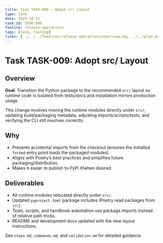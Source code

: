 ```yaml
---
title: Task TASK-009 - Adopt src Layout
type: task
date: 2025-10-21
task_id: TASK-009
feature: release-operations
tags: [task, tooling]
links: [../../../features/release-operations/overview.md, ../../plan.md]
---
```


# Task TASK-009: Adopt src/ Layout

## Overview
**Goal**: Transition the Python package to the recommended `src/` layout so runtime code is isolated from tests/docs and installation mirrors production usage.

This change involves moving the runtime modules directly under `src/`, updating build/packaging metadata, adjusting imports/scripts/tests, and verifying the CLI still resolves correctly.

## Why
- Prevents accidental imports from the checkout (ensures the installed `forked` entry point loads the packaged modules).
- Aligns with Poetry’s best practices and simplifies future packaging/distribution.
- Makes it easier to publish to PyPI if/when desired.

## Deliverables
- All runtime modules relocated directly under `src/`.
- Updated `pyproject.toml` package includes (Poetry read packages from `src`).
- Tests, scripts, and handbook automation use package imports instead of relative path tricks.
- README and development docs updated with the new layout instructions.

See `steps.md`, `commands.md`, and `validation.md` for detailed guidance.
